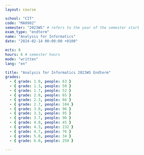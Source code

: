 ```yaml
---
layout: course

school: "CIT"
code: "MA0902"
semester: "2023WS" # refers to the year of the semester start
exam_type: "endterm"
name: "Analysis for Informatics"
date: "2024-02-14 00:00:00 +0100"

ects: 8
hours: 6 # semester hours
mode: "written"
lang: "en"

title: "Analysis for Informatics 2023WS Endterm"
grades:
  - { grade: 1.0, people: 63 }
  - { grade: 1.3, people: 50 }
  - { grade: 1.7, people: 52 }
  - { grade: 2.0, people: 65 }
  - { grade: 2.3, people: 66 }
  - { grade: 2.7, people: 104 }
  - { grade: 3.0, people: 96 }
  - { grade: 3.3, people: 95 }
  - { grade: 3.7, people: 96 }
  - { grade: 4.0, people: 45 }
  - { grade: 4.3, people: 232 }
  - { grade: 4.7, people: 76 }
  - { grade: 5.0, people: 34 }
  - { grade: 6.0, people: 259 }

---
```



